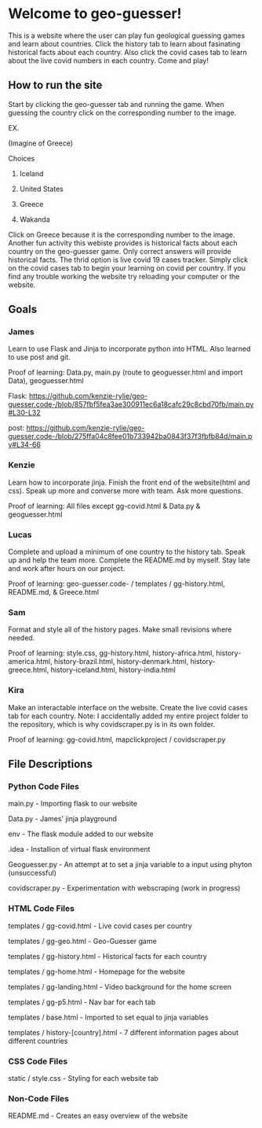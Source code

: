 # Welcome to geo-guesser!

This is a website where the user can play fun geological guessing games and learn about countries. Click the history tab to learn about fasinating historical facts about each country. Also click the covid cases tab to learn about the live covid numbers in each country. Come and play! 

## How to run the site

Start by clicking the geo-guesser tab and running the game. When guessing the country click on the corresponding number to the image. 

EX. 

(Imagine of Greece)

Choices 

1. Iceland

2. United States

3. Greece

4. Wakanda 

Click on Greece because it is the corresponding number to the image. Another fun activity this webiste provides is historical facts about each country on the geo-guesser game. Only correct answers will provide historical facts. The thrid option is live covid 19 cases tracker. Simply click on the covid cases tab to begin your learning on covid per country. If you find any trouble working the website try reloading your computer or the website. 

## Goals

### James

Learn to use Flask and Jinja to incorporate python into HTML. Also learned to use post and git.

Proof of learning: Data.py, main.py (route to geoguesser.html and import Data), geoguesser.html

Flask: https://github.com/kenzie-rylie/geo-guesser.code-/blob/857fbf5fea3ae300911ec6a18cafc29c8cbd70fb/main.py#L30-L32

post: https://github.com/kenzie-rylie/geo-guesser.code-/blob/275ffa04c8fee01b733942ba0843f37f3fbfb84d/main.py#L34-66

### Kenzie

Learn how to incorporate jinja. Finish the front end of the website(html and css). Speak up more and converse more with team. Ask more questions.

Proof of learning: All files except gg-covid.html & Data.py & geoguesser.html

### Lucas 

Complete and upload a minimum of one country to the history tab. Speak up and help the team more. Complete the README.md by myself. Stay late and work after hours on our project. 

Proof of learning: geo-guesser.code- / templates / gg-history.html, README.md, & Greece.html

### Sam

Format and style all of the history pages. Make small revisions where needed.

Proof of learning: style.css, gg-history.html, history-africa.html, history-america.html, history-brazil.html, history-denmark.html, history-greece.html, history-iceland.html, history-india.html

### Kira

Make an interactable interface on the website. Create the live covid cases tab for each country.
Note: I accidentally added my entire project folder to the repository, which is why covidscraper.py is in its own folder.

Proof of learning: gg-covid.html, mapclickproject / covidscraper.py


## File Descriptions 

### Python Code Files

main.py - Importing flask to our website

Data.py - James' jinja playground 

env - The flask module added to our website

.idea - Installion of virtual flask environment

Geoguesser.py - An attempt at to set a jinja variable to a input using phyton (unsuccessful)

covidscraper.py - Experimentation with webscraping (work in progress)

### HTML Code Files

templates / gg-covid.html - Live covid cases per country

templates / gg-geo.html - Geo-Guesser game 

templates / gg-history.html - Historical facts for each country 

templates / gg-home.html - Homepage for the website

templates / gg-landing.html - Video background for the home screen

templates / gg-p5.html - Nav bar for each tab 

templates / base.html - Imported to set equal to jinja variables

templates / history-[country].html - 7 different information pages about different countries

### CSS Code Files 

static / style.css - Styling for each website tab

### Non-Code Files

README.md - Creates an easy overview of the website
